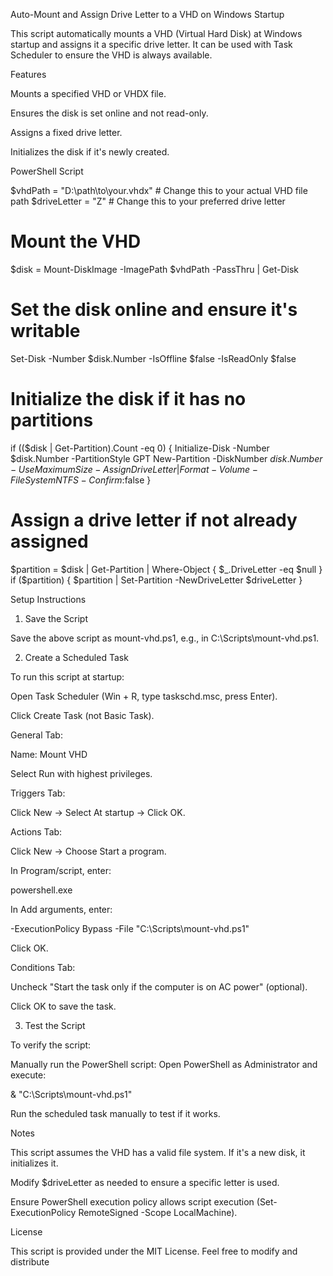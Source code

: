 Auto-Mount and Assign Drive Letter to a VHD on Windows Startup

This script automatically mounts a VHD (Virtual Hard Disk) at Windows startup and assigns it a specific drive letter. It can be used with Task Scheduler to ensure the VHD is always available.

Features

Mounts a specified VHD or VHDX file.

Ensures the disk is set online and not read-only.

Assigns a fixed drive letter.

Initializes the disk if it's newly created.

PowerShell Script

$vhdPath = "D:\path\to\your.vhdx"  # Change this to your actual VHD file path
$driveLetter = "Z"  # Change this to your preferred drive letter

# Mount the VHD
$disk = Mount-DiskImage -ImagePath $vhdPath -PassThru | Get-Disk

# Set the disk online and ensure it's writable
Set-Disk -Number $disk.Number -IsOffline $false -IsReadOnly $false

# Initialize the disk if it has no partitions
if (($disk | Get-Partition).Count -eq 0) {
    Initialize-Disk -Number $disk.Number -PartitionStyle GPT
    New-Partition -DiskNumber $disk.Number -UseMaximumSize -AssignDriveLetter | Format-Volume -FileSystem NTFS -Confirm:$false
}

# Assign a drive letter if not already assigned
$partition = $disk | Get-Partition | Where-Object { $_.DriveLetter -eq $null }
if ($partition) {
    $partition | Set-Partition -NewDriveLetter $driveLetter
}

Setup Instructions

1. Save the Script

Save the above script as mount-vhd.ps1, e.g., in C:\Scripts\mount-vhd.ps1.

2. Create a Scheduled Task

To run this script at startup:

Open Task Scheduler (Win + R, type taskschd.msc, press Enter).

Click Create Task (not Basic Task).

General Tab:

Name: Mount VHD

Select Run with highest privileges.

Triggers Tab:

Click New → Select At startup → Click OK.

Actions Tab:

Click New → Choose Start a program.

In Program/script, enter:

powershell.exe

In Add arguments, enter:

-ExecutionPolicy Bypass -File "C:\Scripts\mount-vhd.ps1"

Click OK.

Conditions Tab:

Uncheck "Start the task only if the computer is on AC power" (optional).

Click OK to save the task.

3. Test the Script

To verify the script:

Manually run the PowerShell script: Open PowerShell as Administrator and execute:

& "C:\Scripts\mount-vhd.ps1"

Run the scheduled task manually to test if it works.

Notes

This script assumes the VHD has a valid file system. If it's a new disk, it initializes it.

Modify $driveLetter as needed to ensure a specific letter is used.

Ensure PowerShell execution policy allows script execution (Set-ExecutionPolicy RemoteSigned -Scope LocalMachine).

License

This script is provided under the MIT License. Feel free to modify and distribute
